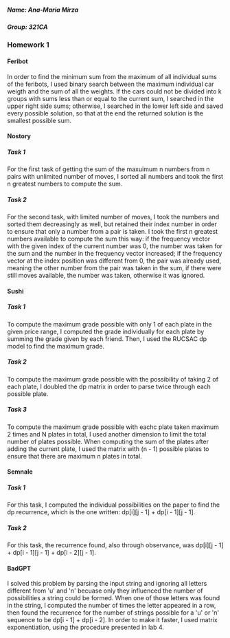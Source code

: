 ##### Name: Ana-Maria Mirza
##### Group: 321CA


### Homework 1
#### Feribot

In order to find the minimum sum from the maximum of all individual sums of the feribots,
I used binary search between the maximum individual car weigth and the sum of all the weights.
If the cars could not be divided into k groups with sums less than or equal to the current sum,
I searched in the upper right side sums; otherwise, I searched in the lower left side and saved
every possible solution, so that at the end the returned solution is the smallest possible sum.

#### Nostory

##### Task 1
For the first task of getting the sum of the maxuimum n numbers from n pairs with unlimited number
of moves, I sorted all numbers and took the first n greatest numbers to compute the sum.

##### Task 2
For the second task, with limited number of moves, I took the numbers and sorted them decreasingly as
well, but retained their index number in order to ensure that only a number from a pair is taken. I took
the first n greatest numbers available to compute the sum this way: if the frequency vector with the 
given index of the current number was 0, the number was taken for the sum and the number in the frequency 
vector increased; if the frequency vector at the index position was different from 0, the pair was 
already used, meaning the other number from the pair was taken in the sum, if there were still moves 
available, the number was taken, otherwise it was ignored.

#### Sushi

##### Task 1
To compute the maximum grade possible with only 1 of each plate in the given price range, I computed the 
grade individually for each plate by summing the grade given by each friend. Then, I used the RUCSAC dp 
model to find the maximum grade.

##### Task 2
To compute the maximum grade possible with the possibility of taking 2 of each plate, I doubled the dp 
matrix in order to parse twice through each possible plate.

##### Task 3
To compute the maximum grade possible with eachc plate taken maximum 2 times and N plates in total, I 
used another dimension to limit the total number of plates possible. When computing the sum of the plates 
after adding the current plate, I used the matrix with (n - 1) possible plates to ensure that there are 
maximum n plates in total.

#### Semnale

##### Task 1
For this task, I computed the individual possibilities on the paper to find the dp recurrence, which is
the one written: dp[i][j - 1] + dp[i - 1][j - 1].

##### Task 2
For this task, the recurrence found, also through observance, was dp[i][j - 1] + dp[i - 1][j - 1] + dp[i - 2][j - 1].

#### BadGPT
I solved this problem by parsing the input string and ignoring all letters different from 'u' and 'n' 
becuase only they influenced the number of possibilities a string could be formed. When one of those 
letters was found in the string, I computed the number of times the letter appeared in a row, then found 
the recurrence for the number of strings possible for a 'u' or 'n' sequence to be dp[i - 1] + dp[i - 2]. 
In order to make it faster, I used matrix exponentiation, using the procedure presented in lab 4.
